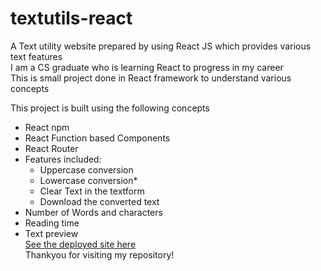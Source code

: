 # textutils-react
A Text utility website prepared by using React JS which provides various text features<br />
I am a CS graduate who is learning React to progress in my career<br />
This is small project done in React framework to understand various concepts<br />

This project is built using the following concepts

* React npm
* React Function based Components
* React Router
* Features included:
  * Uppercase conversion
  * Lowercase conversion*
  * Clear Text in the textform
  * Download the converted text
* Number of Words and characters
* Reading time
* Text preview<br />
[See the deployed site here](https://textutils-react-bharathkumar-18.netlify.app/)<br />
Thankyou for visiting my repository!
